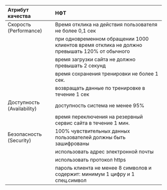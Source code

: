 |Атрибут качества|НФТ|
|:----|:----|
|Скорость (Performance)|Время отклика на действия пользователя не более 0,1 сек|
| |при одновременном обращении 1000 клиентов время отклика не должно превышать 120% от обычного|
| |время загрузки сайта не должно превышать 2 секунд|
| |время сохранения тренировки не более 1 сек.|
| |возвращать данные по тренировке в течение 1 сек|
|Доступность (Availability)|доступность система не менее 95%|
| |время  переключения на резервный сервис сайта в течение 1 мин.|
|Безопасность (Security)|100% чувствительных данных пользователей должны быть зашифрованы|
| |использовать адрес электронной почты|номер мобильного клиента как идентификатор|
| |использовать протокол https|
| |пароль клиента не менее 8 символов и содержит: минимум 1 цифру и 1 спец.символ|
